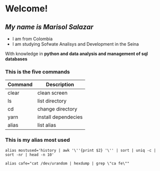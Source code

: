 # Welcome!
## _My name is Marisol Salazar_

- I am from Colombia
- I am studying Sofwate Analisys and Development in the Seina

With knowledge in **python and data analysis and management of sql databases**

### This is the five commands
| Command | Description         |
| ------- | -----------         |
| clear   | clean screen        |
|  ls     | list directory      |
|  cd     | change directory    |
| yarn    | install dependecies |
| alias   | list alias          |

### This is my alias most used
``` alias mostused='history | awk '\''{print $2} '\'' | sort | uniq -c | sort -nr | head -n 10' ```


``` alias cafe="cat /dev/urandom | hexdump | grep \"ca fe\"" ```